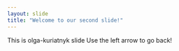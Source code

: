 ```yaml
---
layout: slide
title: "Welcome to our second slide!"
---
```

This is olga-kuriatnyk slide
Use the left arrow to go back!
